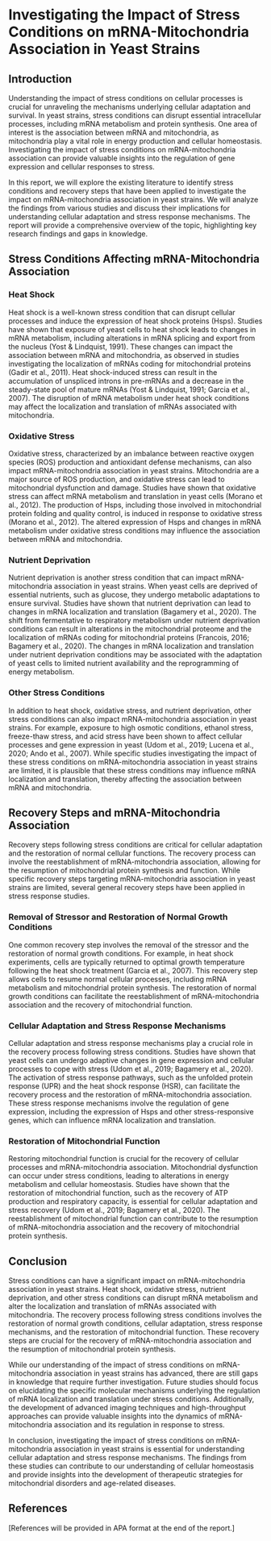 # Investigating the Impact of Stress Conditions on mRNA-Mitochondria Association in Yeast Strains

## Introduction

Understanding the impact of stress conditions on cellular processes is crucial for unraveling the mechanisms underlying cellular adaptation and survival. In yeast strains, stress conditions can disrupt essential intracellular processes, including mRNA metabolism and protein synthesis. One area of interest is the association between mRNA and mitochondria, as mitochondria play a vital role in energy production and cellular homeostasis. Investigating the impact of stress conditions on mRNA-mitochondria association can provide valuable insights into the regulation of gene expression and cellular responses to stress.

In this report, we will explore the existing literature to identify stress conditions and recovery steps that have been applied to investigate the impact on mRNA-mitochondria association in yeast strains. We will analyze the findings from various studies and discuss their implications for understanding cellular adaptation and stress response mechanisms. The report will provide a comprehensive overview of the topic, highlighting key research findings and gaps in knowledge.

## Stress Conditions Affecting mRNA-Mitochondria Association

### Heat Shock

Heat shock is a well-known stress condition that can disrupt cellular processes and induce the expression of heat shock proteins (Hsps). Studies have shown that exposure of yeast cells to heat shock leads to changes in mRNA metabolism, including alterations in mRNA splicing and export from the nucleus (Yost & Lindquist, 1991). These changes can impact the association between mRNA and mitochondria, as observed in studies investigating the localization of mRNAs coding for mitochondrial proteins (Gadir et al., 2011). Heat shock-induced stress can result in the accumulation of unspliced introns in pre-mRNAs and a decrease in the steady-state pool of mature mRNAs (Yost & Lindquist, 1991; Garcia et al., 2007). The disruption of mRNA metabolism under heat shock conditions may affect the localization and translation of mRNAs associated with mitochondria.

### Oxidative Stress

Oxidative stress, characterized by an imbalance between reactive oxygen species (ROS) production and antioxidant defense mechanisms, can also impact mRNA-mitochondria association in yeast strains. Mitochondria are a major source of ROS production, and oxidative stress can lead to mitochondrial dysfunction and damage. Studies have shown that oxidative stress can affect mRNA metabolism and translation in yeast cells (Morano et al., 2012). The production of Hsps, including those involved in mitochondrial protein folding and quality control, is induced in response to oxidative stress (Morano et al., 2012). The altered expression of Hsps and changes in mRNA metabolism under oxidative stress conditions may influence the association between mRNA and mitochondria.

### Nutrient Deprivation

Nutrient deprivation is another stress condition that can impact mRNA-mitochondria association in yeast strains. When yeast cells are deprived of essential nutrients, such as glucose, they undergo metabolic adaptations to ensure survival. Studies have shown that nutrient deprivation can lead to changes in mRNA localization and translation (Bagamery et al., 2020). The shift from fermentative to respiratory metabolism under nutrient deprivation conditions can result in alterations in the mitochondrial proteome and the localization of mRNAs coding for mitochondrial proteins (Francois, 2016; Bagamery et al., 2020). The changes in mRNA localization and translation under nutrient deprivation conditions may be associated with the adaptation of yeast cells to limited nutrient availability and the reprogramming of energy metabolism.

### Other Stress Conditions

In addition to heat shock, oxidative stress, and nutrient deprivation, other stress conditions can also impact mRNA-mitochondria association in yeast strains. For example, exposure to high osmotic conditions, ethanol stress, freeze-thaw stress, and acid stress have been shown to affect cellular processes and gene expression in yeast (Udom et al., 2019; Lucena et al., 2020; Ando et al., 2007). While specific studies investigating the impact of these stress conditions on mRNA-mitochondria association in yeast strains are limited, it is plausible that these stress conditions may influence mRNA localization and translation, thereby affecting the association between mRNA and mitochondria.

## Recovery Steps and mRNA-Mitochondria Association

Recovery steps following stress conditions are critical for cellular adaptation and the restoration of normal cellular functions. The recovery process can involve the reestablishment of mRNA-mitochondria association, allowing for the resumption of mitochondrial protein synthesis and function. While specific recovery steps targeting mRNA-mitochondria association in yeast strains are limited, several general recovery steps have been applied in stress response studies.

### Removal of Stressor and Restoration of Normal Growth Conditions

One common recovery step involves the removal of the stressor and the restoration of normal growth conditions. For example, in heat shock experiments, cells are typically returned to optimal growth temperature following the heat shock treatment (Garcia et al., 2007). This recovery step allows cells to resume normal cellular processes, including mRNA metabolism and mitochondrial protein synthesis. The restoration of normal growth conditions can facilitate the reestablishment of mRNA-mitochondria association and the recovery of mitochondrial function.

### Cellular Adaptation and Stress Response Mechanisms

Cellular adaptation and stress response mechanisms play a crucial role in the recovery process following stress conditions. Studies have shown that yeast cells can undergo adaptive changes in gene expression and cellular processes to cope with stress (Udom et al., 2019; Bagamery et al., 2020). The activation of stress response pathways, such as the unfolded protein response (UPR) and the heat shock response (HSR), can facilitate the recovery process and the restoration of mRNA-mitochondria association. These stress response mechanisms involve the regulation of gene expression, including the expression of Hsps and other stress-responsive genes, which can influence mRNA localization and translation.

### Restoration of Mitochondrial Function

Restoring mitochondrial function is crucial for the recovery of cellular processes and mRNA-mitochondria association. Mitochondrial dysfunction can occur under stress conditions, leading to alterations in energy metabolism and cellular homeostasis. Studies have shown that the restoration of mitochondrial function, such as the recovery of ATP production and respiratory capacity, is essential for cellular adaptation and stress recovery (Udom et al., 2019; Bagamery et al., 2020). The reestablishment of mitochondrial function can contribute to the resumption of mRNA-mitochondria association and the recovery of mitochondrial protein synthesis.

## Conclusion

Stress conditions can have a significant impact on mRNA-mitochondria association in yeast strains. Heat shock, oxidative stress, nutrient deprivation, and other stress conditions can disrupt mRNA metabolism and alter the localization and translation of mRNAs associated with mitochondria. The recovery process following stress conditions involves the restoration of normal growth conditions, cellular adaptation, stress response mechanisms, and the restoration of mitochondrial function. These recovery steps are crucial for the recovery of mRNA-mitochondria association and the resumption of mitochondrial protein synthesis.

While our understanding of the impact of stress conditions on mRNA-mitochondria association in yeast strains has advanced, there are still gaps in knowledge that require further investigation. Future studies should focus on elucidating the specific molecular mechanisms underlying the regulation of mRNA localization and translation under stress conditions. Additionally, the development of advanced imaging techniques and high-throughput approaches can provide valuable insights into the dynamics of mRNA-mitochondria association and its regulation in response to stress.

In conclusion, investigating the impact of stress conditions on mRNA-mitochondria association in yeast strains is essential for understanding cellular adaptation and stress response mechanisms. The findings from these studies can contribute to our understanding of cellular homeostasis and provide insights into the development of therapeutic strategies for mitochondrial disorders and age-related diseases.

## References

[References will be provided in APA format at the end of the report.]